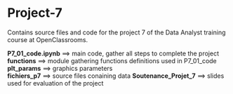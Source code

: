 # Project-7
Contains source files and code for the project 7 of the Data Analyst training course at OpenClassrooms.

**P7_01_code.ipynb** ==> main code, gather all steps to complete the project <br>
**functions** ==> module gathering functions definitions used in P7_01_code <br>
**plt_params** ==> graphics parameters <br>
**fichiers_p7** ==> source files conaining data
**Soutenance_Projet_7** ==> slides used for evaluation of the project

